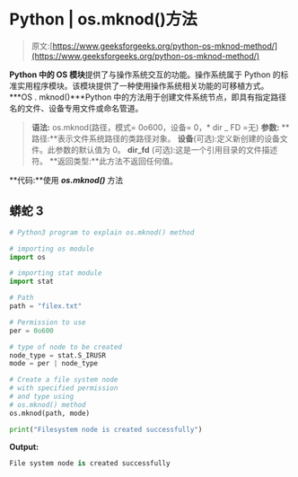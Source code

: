 # Python | os.mknod()方法

> 原文:[https://www.geeksforgeeks.org/python-os-mknod-method/](https://www.geeksforgeeks.org/python-os-mknod-method/)

**Python 中的 OS 模块**提供了与操作系统交互的功能。操作系统属于 Python 的标准实用程序模块。该模块提供了一种使用操作系统相关功能的可移植方式。
***OS . mknod()***Python 中的方法用于创建文件系统节点，即具有指定路径名的文件、设备专用文件或命名管道。

> **语法:** os.mknod(路径，模式= 0o600，设备= 0，* dir _ FD =无)
> **参数:**
> **路径:**表示文件系统路径的类路径对象。
> **设备**(可选):定义新创建的设备文件。此参数的默认值为 0。
> **dir_fd** (可选):这是一个引用目录的文件描述符。
> **返回类型:**此方法不返回任何值。

**代码:**使用 ***os.mknod()*** 方法

## 蟒蛇 3

```py
# Python3 program to explain os.mknod() method

# importing os module
import os

# importing stat module
import stat

# Path
path = "filex.txt"

# Permission to use
per = 0o600

# type of node to be created
node_type = stat.S_IRUSR
mode = per | node_type

# Create a file system node
# with specified permission
# and type using
# os.mknod() method
os.mknod(path, mode)

print("Filesystem node is created successfully")
```

**Output:** 

```py
File system node is created successfully
```